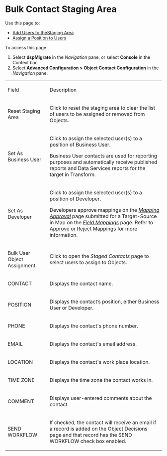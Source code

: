 # Bulk Contact Staging Area

<div class="use">

Use this page to:

  - [Add Users to theStaging
    Area](../Use_Cases/Add_Target_Contacts_to_Objects.htm#Add)
  - [Assign a Position to
    Users](../Use_Cases/Add_Target_Contacts_to_Objects.htm#Assign)

</div>

To access this page:

1.  Select <span style="font-weight: bold;">dspMigrate</span> in the
    <span style="font-style: italic;">Navigation</span> pane, or select
    <span style="font-weight: bold;">Console</span> in the Context bar.
2.  Select <span style="font-weight: bold;">Advanced Configuration \>
    Object Contact Configuration</span> in the
    <span style="font-style: italic;">Navigation</span> pane.

<table>
<tbody>
<tr class="odd">
<td><p>Field</p></td>
<td><p>Description</p></td>
</tr>
<tr class="even">
<td><p>Reset Staging Area</p></td>
<td><p>Click to reset the staging area to clear the list of users to be assigned or removed from Objects.</p></td>
</tr>
<tr class="odd">
<td><p>Set As Business User</p></td>
<td><p>Click to assign the selected user(s) to a position of Business User.</p>
<p>Business User contacts are used for reporting purposes and automatically receive published reports and Data Services reports for the target in Transform.</p></td>
</tr>
<tr class="even">
<td><p>Set As Developer</p></td>
<td><p>Click to assign the selected user(s) to a position of Developer.</p>
<p>Developers approve mappings on the <em><a href="../../Map/Page_Desc/Mapping_Approval_H.htm">Mapping Approval</a></em> page submitted for a Target-Source in Map on the <em><a href="../../Map/Page_Desc/Field_Mappings_H.htm">Field Mappings</a></em> page. Refer to <a href="../../Map/Use_Cases/Approve_or_Reject_Mappings.htm">Approve or Reject Mappings</a> for more information.</p></td>
</tr>
<tr class="odd">
<td><p>Bulk User Object Assignment</p></td>
<td><p>Click to open the <em>Staged Contacts</em> page to select users to assign to Objects.</p></td>
</tr>
<tr class="even">
<td><p>CONTACT</p></td>
<td><p>Displays the contact name.</p></td>
</tr>
<tr class="odd">
<td><p>POSITION</p></td>
<td><p>Displays the contact’s position, either Business User or Developer.</p></td>
</tr>
<tr class="even">
<td><p>PHONE</p></td>
<td><p>Displays the contact's phone number.</p></td>
</tr>
<tr class="odd">
<td><p>EMAIL</p></td>
<td><p>Displays the contact's email address.</p></td>
</tr>
<tr class="even">
<td><p>LOCATION</p></td>
<td><p>Displays the contact's work place location.</p></td>
</tr>
<tr class="odd">
<td><p>TIME ZONE</p></td>
<td><p>Displays the time zone the contact works in.</p></td>
</tr>
<tr class="even">
<td><p>COMMENT</p></td>
<td><p>Displays user-entered comments about the contact.</p></td>
</tr>
<tr class="odd">
<td><p>SEND WORKFLOW</p></td>
<td><p>If checked, the contact will receive an email if a record is added on the Object Decisions page and that record has the SEND WORKFLOW check box enabled.</p></td>
</tr>
</tbody>
</table>
